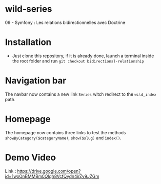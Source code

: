# wild-series
09 - Symfony : Les relations bidirectionnelles avec Doctrine

# Installation
* Just clone this repository, if it is already done, launch a terminal inside the root folder and run `git checkout bidirectional-relationship`

# Navigation bar
The navbar now contains a new link `Séries` witch redirect to the `wild_index` path.

# Homepage
The homepage now contains three links to test the methods `showByCategory($categoryName)`, `show($slug)` and `index()`.

# Demo Video
Link : https://drive.google.com/open?id=1wxOnBMMBm0Qlqh8VcfQydn4irZv9JZGm